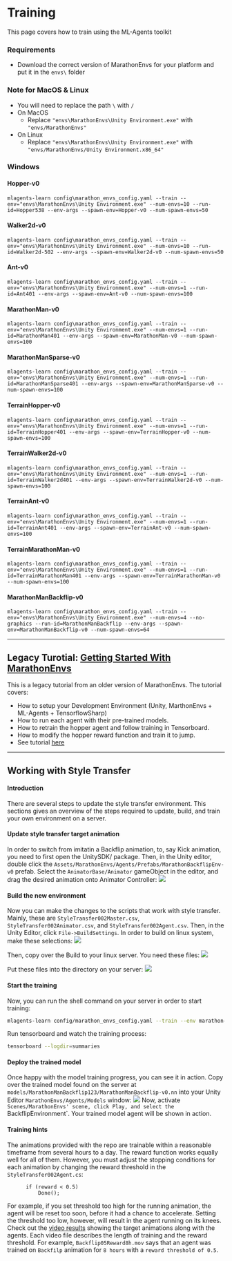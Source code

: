 # Training

This page covers how to train using the ML-Agents toolkit

### Requirements

* Download the correct version of MarathonEnvs for your platform and put it in the `envs\` folder

### Note for MacOS & Linux

* You will need to replace the path `\` with `/`
* On MacOS
  * Replace `"envs\MarathonEnvs\Unity Environment.exe"` with `"envs/MarathonEnvs"`
* On Linux
  * Replace `"envs\MarathonEnvs\Unity Environment.exe"` with `"envs/MarathonEnvs/Unity Environment.x86_64"`

### Windows

#### Hopper-v0

``` shell
mlagents-learn config\marathon_envs_config.yaml --train --env="envs\MarathonEnvs\Unity Environment.exe" --num-envs=10 --run-id=Hopper538 --env-args --spawn-env=Hopper-v0 --num-spawn-envs=50 
```

#### Walker2d-v0

``` shell
mlagents-learn config\marathon_envs_config.yaml --train --env="envs\MarathonEnvs\Unity Environment.exe" --num-envs=10 --run-id=Walker2d-502 --env-args --spawn-env=Walker2d-v0 --num-spawn-envs=50 
```

#### Ant-v0

``` shell
mlagents-learn config\marathon_envs_config.yaml --train --env="envs\MarathonEnvs\Unity Environment.exe" --num-envs=1 --run-id=Ant401 --env-args --spawn-env=Ant-v0 --num-spawn-envs=100 
```

#### MarathonMan-v0

``` shell
mlagents-learn config\marathon_envs_config.yaml --train --env="envs\MarathonEnvs\Unity Environment.exe" --num-envs=1 --run-id=MarathonMan401 --env-args --spawn-env=MarathonMan-v0 --num-spawn-envs=100 
```

#### MarathonManSparse-v0

``` shell
mlagents-learn config\marathon_envs_config.yaml --train --env="envs\MarathonEnvs\Unity Environment.exe" --num-envs=1 --run-id=MarathonManSparse401 --env-args --spawn-env=MarathonManSparse-v0 --num-spawn-envs=100 
```

#### TerrainHopper-v0

``` shell
mlagents-learn config\marathon_envs_config.yaml --train --env="envs\MarathonEnvs\Unity Environment.exe" --num-envs=1 --run-id=TerrainHopper401 --env-args --spawn-env=TerrainHopper-v0 --num-spawn-envs=100 
```

#### TerrainWalker2d-v0

``` shell
mlagents-learn config\marathon_envs_config.yaml --train --env="envs\MarathonEnvs\Unity Environment.exe" --num-envs=1 --run-id=TerrainWalker2d401 --env-args --spawn-env=TerrainWalker2d-v0 --num-spawn-envs=100
```

#### TerrainAnt-v0

``` shell
mlagents-learn config\marathon_envs_config.yaml --train --env="envs\MarathonEnvs\Unity Environment.exe" --num-envs=1 --run-id=TerrainAnt401 --env-args --spawn-env=TerrainAnt-v0 --num-spawn-envs=100 
```

#### TerrainMarathonMan-v0

``` shell
mlagents-learn config\marathon_envs_config.yaml --train --env="envs\MarathonEnvs\Unity Environment.exe" --num-envs=1 --run-id=TerrainMarathonMan401 --env-args --spawn-env=TerrainMarathonMan-v0 --num-spawn-envs=100 
```


#### MarathonManBackflip-v0

``` shell
mlagents-learn config\marathon_envs_config.yaml --train --env="envs\MarathonEnvs\Unity Environment.exe" --num-envs=4 --no-graphics --run-id=MarathonManBackflip --env-args --spawn-env=MarathonManBackflip-v0 --num-spawn-envs=64
```
----

## Legacy Turotial: [Getting Started With MarathonEnvs](https://towardsdatascience.com/gettingstartedwithmarathonenvs-v0-5-0a-c1054a0b540c)

This is a legacy tutorial from an older version of MarathonEnvs. The tutorial covers:

* How to setup your Development Environment (Unity, MarthonEnvs + ML-Agents + TensorflowSharp)
* How to run each agent with their pre-trained models.
* How to retrain the hopper agent and follow training in Tensorboard.
* How to modify the hopper reward function and train it to jump.
* See tutorial [here](https://towardsdatascience.com/gettingstartedwithmarathonenvs-v0-5-0a-c1054a0b540c)
----


## Working with Style Transfer  

#### Introduction
There are several steps to update the style transfer environment. This sections gives an overview of the 
steps required to update, build, and train your own environment on a server. 

#### Update style transfer target animation
In order to switch from imitatin a Backflip animation, to, say Kick animation, you need to 
first open the UnitySDK/ package. Then, in the Unity editor, double click the 
`Assets/MarathonEnvs/Agents/Prefabs/MarathonBackflipEnv-v0` prefab. Select the `AnimatorBase/Animator`
gameObject in the editor, and drag the desired animation onto Animator Controller: 
![](images/StyleTransferAnimatorControllerSwitch.png)

#### Build the new environment
Now you can make the changes to the scripts that work with style transfer. Mainly, these are 
`StyleTransfer002Master.csv`, `StyleTransfer002Animator.csv`, and `StyleTransfer002Agent.csv`. Then, in the 
Unity Editor, click `File->BuildSettings`. In order to build on linux system, make these selections:
![](images/BuildSettings.png)

Then, copy over the Build to your linux server. You need these files: 
![](images/BuildDirectory.png)

Put these files into the directory on your server:
![](images/ServerDirectory.png)

#### Start the training
Now, you can run the shell command on your server in order to start training: 
``` bash
mlagents-learn config/marathon_envs_config.yaml --train --env marathon-envs/marathon_envs/envs/MarathonEnvsLinux/MarathonEnvsLinux.x86_64 --num-envs=7 --run-id=MarathonManBackflip123 --load --no-graphics --env-args --spawn-env=MarathonManBackflip-v0 --num-spawn-envs=100
```
Run tensorboard and watch the training process: 
``` bash
tensorboard --logdir=summaries
```

#### Deploy the trained model
Once happy with the model training progress, you can see it in action. Copy over the trained model found
on the server at `models/MarathonManBackflip123/MarathonManBackflip-v0.nn` into your Unity Editor 
`MarathonEnvs/Agents/Models` window:
![](images/ModelsDirectory.png)
Now, activate `Scenes/MarathonEnvs' scene, click Play, and select the `BackflipEnvironment`. Your trained
model agent will be shown in action. 

#### Training hints
The animations provided with the repo are trainable within a reasonable timeframe from several hours to 
a day. The reward function works equally well for all of them. However, you must adjust the stopping 
conditions for each animation by changing the reward threshold in the `StyleTransfer002Agent.cs`:
  ``` 
		if (reward < 0.5)
			Done();
```
For example, if you set threshold too high for the running animation, the agent will be reset too soon, 
before it had a chance to accelerate. Setting the threshold too low, however, will result in the agent
running on its knees. Check out the [video results](https://www.youtube.com/playlist?list=PLX7INEUkOHp-uXg6xhqDWuDT4ENb6sSWA) 
showing the target animations along with the agents. Each video file describes the length of training
and the reward threshold. For example, 
`Backflip05Reward8h.mov` says that an agent was trained on `Backfilp` animation for `8 hours` with a 
`reward threshold of 0.5`.
